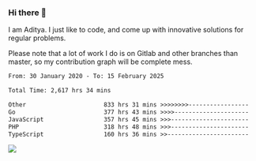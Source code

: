 ### Hi there 👋

I am Aditya. I just like to code, and come up with innovative solutions for regular problems.

Please note that a lot of work I do is on Gitlab and other branches than master, so my contribution graph will be complete mess.

<!--START_SECTION:waka-->

```txt
From: 30 January 2020 - To: 15 February 2025

Total Time: 2,617 hrs 34 mins

Other                      833 hrs 31 mins >>>>>>>>-----------------   31.84 %
Go                         377 hrs 43 mins >>>>---------------------   14.43 %
JavaScript                 357 hrs 45 mins >>>----------------------   13.67 %
PHP                        318 hrs 48 mins >>>----------------------   12.18 %
TypeScript                 160 hrs 36 mins >>-----------------------   06.14 %
```

<!--END_SECTION:waka-->

![](https://komarev.com/ghpvc/?username=BrainBuzzer)

